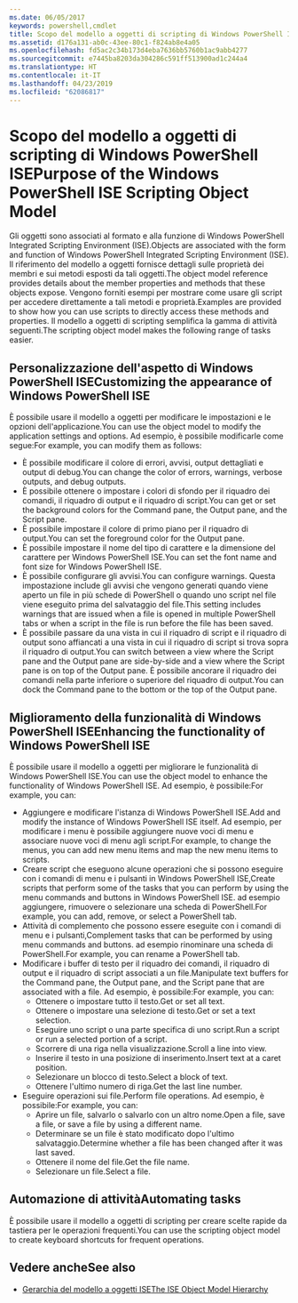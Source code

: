 ```yaml
---
ms.date: 06/05/2017
keywords: powershell,cmdlet
title: Scopo del modello a oggetti di scripting di Windows PowerShell ISE
ms.assetid: d176a131-ab0c-43ee-80c1-f824ab8e4a05
ms.openlocfilehash: fd5ac2c34b173d4eba7636bb5760b1ac9abb4277
ms.sourcegitcommit: e7445ba8203da304286c591ff513900ad1c244a4
ms.translationtype: HT
ms.contentlocale: it-IT
ms.lasthandoff: 04/23/2019
ms.locfileid: "62086817"
---
```

# <a name="purpose-of-the-windows-powershell-ise-scripting-object-model"></a><span data-ttu-id="9ba6c-103">Scopo del modello a oggetti di scripting di Windows PowerShell ISE</span><span class="sxs-lookup"><span data-stu-id="9ba6c-103">Purpose of the Windows PowerShell ISE Scripting Object Model</span></span>

<span data-ttu-id="9ba6c-104">Gli oggetti sono associati al formato e alla funzione di Windows PowerShell Integrated Scripting Environment (ISE).</span><span class="sxs-lookup"><span data-stu-id="9ba6c-104">Objects are associated with the form and function of Windows PowerShell Integrated Scripting Environment (ISE).</span></span> <span data-ttu-id="9ba6c-105">Il riferimento del modello a oggetti fornisce dettagli sulle proprietà dei membri e sui metodi esposti da tali oggetti.</span><span class="sxs-lookup"><span data-stu-id="9ba6c-105">The object model reference provides details about the member properties and methods that these objects expose.</span></span> <span data-ttu-id="9ba6c-106">Vengono forniti esempi per mostrare come usare gli script per accedere direttamente a tali metodi e proprietà.</span><span class="sxs-lookup"><span data-stu-id="9ba6c-106">Examples are provided to show how you can use scripts to directly access these methods and properties.</span></span> <span data-ttu-id="9ba6c-107">Il modello a oggetti di scripting semplifica la gamma di attività seguenti.</span><span class="sxs-lookup"><span data-stu-id="9ba6c-107">The scripting object model makes the following range of tasks easier.</span></span>

## <a name="customizing-the-appearance-of-windows-powershell-ise"></a><span data-ttu-id="9ba6c-108">Personalizzazione dell'aspetto di Windows PowerShell ISE</span><span class="sxs-lookup"><span data-stu-id="9ba6c-108">Customizing the appearance of Windows PowerShell ISE</span></span>

<span data-ttu-id="9ba6c-109">È possibile usare il modello a oggetti per modificare le impostazioni e le opzioni dell'applicazione.</span><span class="sxs-lookup"><span data-stu-id="9ba6c-109">You can use the object model to modify the application settings and options.</span></span> <span data-ttu-id="9ba6c-110">Ad esempio, è possibile modificarle come segue:</span><span class="sxs-lookup"><span data-stu-id="9ba6c-110">For example, you can modify them as follows:</span></span>

- <span data-ttu-id="9ba6c-111">È possibile modificare il colore di errori, avvisi, output dettagliati e output di debug.</span><span class="sxs-lookup"><span data-stu-id="9ba6c-111">You can change the color of errors, warnings, verbose outputs, and debug outputs.</span></span>
- <span data-ttu-id="9ba6c-112">È possibile ottenere o impostare i colori di sfondo per il riquadro dei comandi, il riquadro di output e il riquadro di script.</span><span class="sxs-lookup"><span data-stu-id="9ba6c-112">You can get or set the background colors for the Command pane, the Output pane, and the Script pane.</span></span>
- <span data-ttu-id="9ba6c-113">È possibile impostare il colore di primo piano per il riquadro di output.</span><span class="sxs-lookup"><span data-stu-id="9ba6c-113">You can set the foreground color for the Output pane.</span></span>
- <span data-ttu-id="9ba6c-114">È possibile impostare il nome del tipo di carattere e la dimensione del carattere per Windows PowerShell ISE.</span><span class="sxs-lookup"><span data-stu-id="9ba6c-114">You can set the font name and font size for Windows PowerShell ISE.</span></span>
- <span data-ttu-id="9ba6c-115">È possibile configurare gli avvisi.</span><span class="sxs-lookup"><span data-stu-id="9ba6c-115">You can configure warnings.</span></span> <span data-ttu-id="9ba6c-116">Questa impostazione include gli avvisi che vengono generati quando viene aperto un file in più schede di PowerShell o quando uno script nel file viene eseguito prima del salvataggio del file.</span><span class="sxs-lookup"><span data-stu-id="9ba6c-116">This setting includes warnings that are issued when a file is opened in multiple PowerShell tabs or when a script in the file is run before the file has been saved.</span></span>
- <span data-ttu-id="9ba6c-117">È possibile passare da una vista in cui il riquadro di script e il riquadro di output sono affiancati a una vista in cui il riquadro di script si trova sopra il riquadro di output.</span><span class="sxs-lookup"><span data-stu-id="9ba6c-117">You can switch between a view where the Script pane and the Output pane are side-by-side and a view where the Script pane is on top of the Output pane.</span></span> <span data-ttu-id="9ba6c-118">È possibile ancorare il riquadro dei comandi nella parte inferiore o superiore del riquadro di output.</span><span class="sxs-lookup"><span data-stu-id="9ba6c-118">You can dock the Command pane to the bottom or the top of the Output pane.</span></span>

## <a name="enhancing-the-functionality-of-windows-powershell-ise"></a><span data-ttu-id="9ba6c-119">Miglioramento della funzionalità di Windows PowerShell ISE</span><span class="sxs-lookup"><span data-stu-id="9ba6c-119">Enhancing the functionality of Windows PowerShell ISE</span></span>

<span data-ttu-id="9ba6c-120">È possibile usare il modello a oggetti per migliorare le funzionalità di Windows PowerShell ISE.</span><span class="sxs-lookup"><span data-stu-id="9ba6c-120">You can use the object model to enhance the functionality of Windows PowerShell ISE.</span></span> <span data-ttu-id="9ba6c-121">Ad esempio, è possibile:</span><span class="sxs-lookup"><span data-stu-id="9ba6c-121">For example, you can:</span></span>

- <span data-ttu-id="9ba6c-122">Aggiungere e modificare l'istanza di Windows PowerShell ISE.</span><span class="sxs-lookup"><span data-stu-id="9ba6c-122">Add and modify the instance of Windows PowerShell ISE itself.</span></span> <span data-ttu-id="9ba6c-123">Ad esempio, per modificare i menu è possibile aggiungere nuove voci di menu e associare nuove voci di menu agli script.</span><span class="sxs-lookup"><span data-stu-id="9ba6c-123">For example, to change the menus, you can add new menu items and map the new menu items to scripts.</span></span>
- <span data-ttu-id="9ba6c-124">Creare script che eseguono alcune operazioni che si possono eseguire con i comandi di menu e i pulsanti in Windows PowerShell ISE,</span><span class="sxs-lookup"><span data-stu-id="9ba6c-124">Create scripts that perform some of the tasks that you can perform by using the menu commands and buttons in Windows PowerShell ISE.</span></span> <span data-ttu-id="9ba6c-125">ad esempio aggiungere, rimuovere o selezionare una scheda di PowerShell.</span><span class="sxs-lookup"><span data-stu-id="9ba6c-125">For example, you can add, remove, or select a PowerShell tab.</span></span>
- <span data-ttu-id="9ba6c-126">Attività di complemento che possono essere eseguite con i comandi di menu e i pulsanti,</span><span class="sxs-lookup"><span data-stu-id="9ba6c-126">Complement tasks that can be performed by using menu commands and buttons.</span></span> <span data-ttu-id="9ba6c-127">ad esempio rinominare una scheda di PowerShell.</span><span class="sxs-lookup"><span data-stu-id="9ba6c-127">For example, you can rename a PowerShell tab.</span></span>
- <span data-ttu-id="9ba6c-128">Modificare i buffer di testo per il riquadro dei comandi, il riquadro di output e il riquadro di script associati a un file.</span><span class="sxs-lookup"><span data-stu-id="9ba6c-128">Manipulate text buffers for the Command pane, the Output pane, and the Script pane that are associated with a file.</span></span> <span data-ttu-id="9ba6c-129">Ad esempio, è possibile:</span><span class="sxs-lookup"><span data-stu-id="9ba6c-129">For example, you can:</span></span>
  - <span data-ttu-id="9ba6c-130">Ottenere o impostare tutto il testo.</span><span class="sxs-lookup"><span data-stu-id="9ba6c-130">Get or set all text.</span></span>
  - <span data-ttu-id="9ba6c-131">Ottenere o impostare una selezione di testo.</span><span class="sxs-lookup"><span data-stu-id="9ba6c-131">Get or set a text selection.</span></span>
  - <span data-ttu-id="9ba6c-132">Eseguire uno script o una parte specifica di uno script.</span><span class="sxs-lookup"><span data-stu-id="9ba6c-132">Run a script or run a selected portion of a script.</span></span>
  - <span data-ttu-id="9ba6c-133">Scorrere di una riga nella visualizzazione.</span><span class="sxs-lookup"><span data-stu-id="9ba6c-133">Scroll a line into view.</span></span>
  - <span data-ttu-id="9ba6c-134">Inserire il testo in una posizione di inserimento.</span><span class="sxs-lookup"><span data-stu-id="9ba6c-134">Insert text at a caret position.</span></span>
  - <span data-ttu-id="9ba6c-135">Selezionare un blocco di testo.</span><span class="sxs-lookup"><span data-stu-id="9ba6c-135">Select a block of text.</span></span>
  - <span data-ttu-id="9ba6c-136">Ottenere l'ultimo numero di riga.</span><span class="sxs-lookup"><span data-stu-id="9ba6c-136">Get the last line number.</span></span>
- <span data-ttu-id="9ba6c-137">Eseguire operazioni sui file.</span><span class="sxs-lookup"><span data-stu-id="9ba6c-137">Perform file operations.</span></span> <span data-ttu-id="9ba6c-138">Ad esempio, è possibile:</span><span class="sxs-lookup"><span data-stu-id="9ba6c-138">For example, you can:</span></span>
  - <span data-ttu-id="9ba6c-139">Aprire un file, salvarlo o salvarlo con un altro nome.</span><span class="sxs-lookup"><span data-stu-id="9ba6c-139">Open a file, save a file, or save a file by using a different name.</span></span>
  - <span data-ttu-id="9ba6c-140">Determinare se un file è stato modificato dopo l'ultimo salvataggio.</span><span class="sxs-lookup"><span data-stu-id="9ba6c-140">Determine whether a file has been changed after it was last saved.</span></span>
  - <span data-ttu-id="9ba6c-141">Ottenere il nome del file.</span><span class="sxs-lookup"><span data-stu-id="9ba6c-141">Get the file name.</span></span>
  - <span data-ttu-id="9ba6c-142">Selezionare un file.</span><span class="sxs-lookup"><span data-stu-id="9ba6c-142">Select a file.</span></span>

## <a name="automating-tasks"></a><span data-ttu-id="9ba6c-143">Automazione di attività</span><span class="sxs-lookup"><span data-stu-id="9ba6c-143">Automating tasks</span></span>

<span data-ttu-id="9ba6c-144">È possibile usare il modello a oggetti di scripting per creare scelte rapide da tastiera per le operazioni frequenti.</span><span class="sxs-lookup"><span data-stu-id="9ba6c-144">You can use the scripting object model to create keyboard shortcuts for frequent operations.</span></span>

## <a name="see-also"></a><span data-ttu-id="9ba6c-145">Vedere anche</span><span class="sxs-lookup"><span data-stu-id="9ba6c-145">See also</span></span>

- [<span data-ttu-id="9ba6c-146">Gerarchia del modello a oggetti ISE</span><span class="sxs-lookup"><span data-stu-id="9ba6c-146">The ISE Object Model Hierarchy</span></span>](The-ISE-Object-Model-Hierarchy.md)